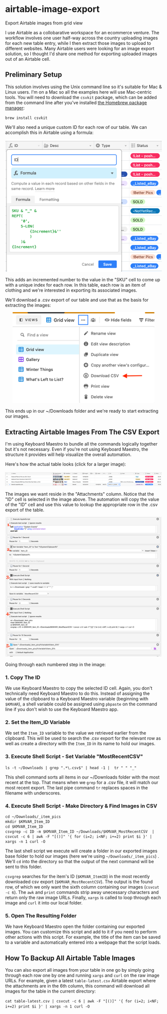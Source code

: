 # airtable-image-export
Export Airtable images from grid view


I use Airtable as a collobarative workspace for an ecommerce venture. The workflow involves one user half-way across the country uploading images for each new table entry, while I then extract those images to upload to different websites. Many Airtable users were looking for an image export solution, so I thought I'd share one method for exporting uploaded images out of an Airtable cell.

## Preliminary Setup
This solution involves using the Unix command line so it's suitable for Mac & Linux users. I'm on a Mac so all the examples here will use Mac-centric tools. You will need to download the `csvkit` package, which can be added from the command line after you've installed [the Homebrew package manager](https://brew.sh/):

`brew install csvkit`

We'll also need a unique custom ID for each row of our table. We can accomplish this in Airtable using a formula:

<p align="center">
  <img src="https://github.com/geopor/airtable-image-export/blob/main/Airtable-Create_Unique_ItemID.png">
</p>

This adds an incremented number to the value in the "SKU" cell to come up with a unique index for each row. In this table, each row is an item of clothing and we're interested in exporting its associated images.

We'll download a .csv export of our table and use that as the basis for extracting the images:

<p align="center">
  <img src="https://github.com/geopor/airtable-image-export/blob/main/Airtable-Export_to_CSV.png">
</p>

This ends up in our ~/Downloads folder and we're ready to start extracting our images.

## Extracting Airtable Images From The CSV Export

I'm using Keyboard Maestro to bundle all the commands logically together but it's not necessary. Even if you're not using Keyboard Maestro, the structure it provides will help visualize the overall automation.

Here's how the actual table looks (click for a larger image):

<p align="center">
  <img src="https://github.com/geopor/airtable-image-export/blob/main/Airtable-Grid_View.png">
</p>

The images we want reside in the "Attachments" column. Notice that the "ID" cell is selected in the image above. The automation will copy the value of the "ID" cell and use this value to lookup the appropriate row in the .csv export of the table.

<p align="center">
  <img src="https://github.com/geopor/airtable-image-export/blob/main/Airtable-Keyboard_Maestro_Script.png">
</p>

Going through each numbered step in the image:

### 1. Copy The ID
We use Keyboard Maestro to copy the selected ID cell. Again, you don't technically need Keyboard Maestro to do this. Instead of assigning the value of the clipboard to a Keyboard Maestro variable (beginning with `$KMVAR`), a shell variable could be assigned using `pbpaste` on the command line if you don't wish to use the Keyboard Maestro app.

### 2. Set the Item_ID Variable
We set the `Item_ID` variable to the value we retrieved earlier from the clipboard. This will be used to search the .csv export for the relevant row as well as create a directory with the `Item_ID` in its name to hold our images.

### 3. Execute Shell Script - Set Variable "MostRecentCSV"
`ls -t ~/Downloads | grep ".*\.csv$" | head -1 |  tr " " "_"`

This shell command sorts all items in our ~/Downloads folder with the most recent at the top. That means when we `grep` for a .csv file, it will match our most recent export. The last pipe command `tr` replaces spaces in the filename with underscores.

### 4. Execute Shell Script - Make Directory & Find Images in CSV
```
cd ~/Downloads/_item_pics
mkdir $KMVAR_Item_ID
cd $KMVAR_Item_ID
csvgrep -c ID -m $KMVAR_Item_ID ~/Downloads/$KMVAR_MostRecentCSV  | csvcut -c 6 | awk -F "[()]" '{ for (i=2; i<NF; i+=2) print $i }' | xargs -n 1 curl -O 
```
The last shell script we execute will create a folder in our exported images base folder to hold our images (here we're using `~/Downloads/_item_pics`) . We'll `cd` into the directory so that the output of the next command will be sent to this folder.

`csvgrep` searches for the item's ID (`$KMVAR_ItemID`) in the most recently downloaded csv export (`$KMVAR_MostRecentCSV`). The output is the found row, of which we only want the sixth column containing our images (`csvcut -c 6`). The `awk` and `print` commands strip away unecessary characters and return only the raw image URLs. Finally, `xargs` is called to loop through each image and `curl` it into our local folder.

### 5. Open The Resulting Folder
We have Keyboard Maestro open the folder containing our exported images. You can customize this script and add to it if you need to perform other actions with this script. For example, the title of the item can be saved to a variable and automatically entered into a webpage that the script loads. 

## How To Backup All Airtable Table Images
You can also export all images from your table in one go by simply going through each row one by one and running `xargs` and `curl` on the raw image URLs. For example, given a latest `table-latest.csv` Airtable export where the attachments are in the 6th column, this command will download all images for the table in the current directory:

`cat table-latest.csv | csvcut -c 6 | awk -F "[()]" '{ for (i=2; i<NF; i+=2) print $i }' | xargs -n 1 curl -O` 

